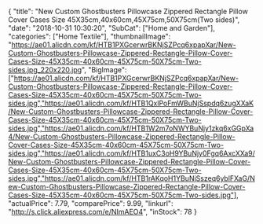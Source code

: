 {
	"title": "New Custom Ghostbusters Pillowcase Zippered Rectangle Pillow Cover Cases Size 45X35cm,40x60cm,45X75cm,50X75cm(Two sides)",
	"date": "2018-10-31 10:30:20",
	"SubCat": ["Home and Garden"],
	"categories": ["Home Textile"],
	"thumbnailImage": "https://ae01.alicdn.com/kf/HTB1PXGcerwrBKNjSZPcq6xpapXar/New-Custom-Ghostbusters-Pillowcase-Zippered-Rectangle-Pillow-Cover-Cases-Size-45X35cm-40x60cm-45X75cm-50X75cm-Two-sides.jpg_220x220.jpg",
	"BigImage": ["https://ae01.alicdn.com/kf/HTB1PXGcerwrBKNjSZPcq6xpapXar/New-Custom-Ghostbusters-Pillowcase-Zippered-Rectangle-Pillow-Cover-Cases-Size-45X35cm-40x60cm-45X75cm-50X75cm-Two-sides.jpg","https://ae01.alicdn.com/kf/HTB1QxlPoFmWBuNjSspdq6zugXXaK/New-Custom-Ghostbusters-Pillowcase-Zippered-Rectangle-Pillow-Cover-Cases-Size-45X35cm-40x60cm-45X75cm-50X75cm-Two-sides.jpg","https://ae01.alicdn.com/kf/HTB1W2m7oNWYBuNjy1zkq6xGGpXa4/New-Custom-Ghostbusters-Pillowcase-Zippered-Rectangle-Pillow-Cover-Cases-Size-45X35cm-40x60cm-45X75cm-50X75cm-Two-sides.jpg","https://ae01.alicdn.com/kf/HTB1uxC3oH9YBuNjy0Fgq6AxcXXa9/New-Custom-Ghostbusters-Pillowcase-Zippered-Rectangle-Pillow-Cover-Cases-Size-45X35cm-40x60cm-45X75cm-50X75cm-Two-sides.jpg","https://ae01.alicdn.com/kf/HTB1rAKqoH1YBuNjSszeq6yblFXaG/New-Custom-Ghostbusters-Pillowcase-Zippered-Rectangle-Pillow-Cover-Cases-Size-45X35cm-40x60cm-45X75cm-50X75cm-Two-sides.jpg"],
	"actualPrice": 7.79,
	"comparePrice": 9.99,
	"linkurl": "http://s.click.aliexpress.com/e/NImAEO4",
	"inStock": 78
}
